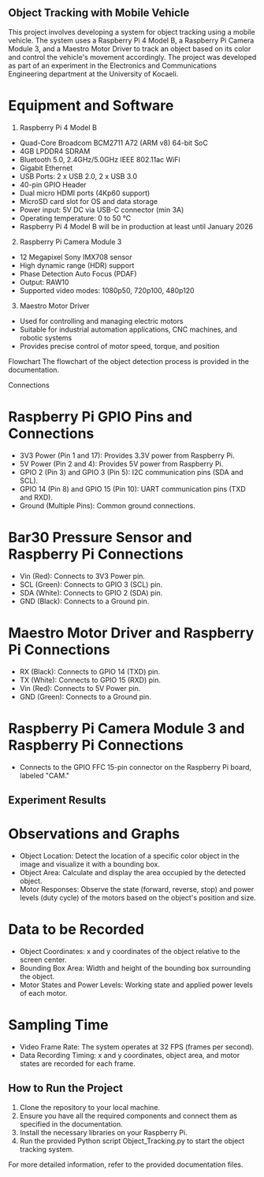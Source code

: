 ## Object Tracking with Mobile Vehicle
This project involves developing a system for object tracking using a mobile vehicle. The system uses a Raspberry Pi 4 Model B, a Raspberry Pi Camera Module 3, and a Maestro Motor Driver to track an object based on its color and control the vehicle's movement accordingly. The project was developed as part of an experiment in the Electronics and Communications Engineering department at the University of Kocaeli.

# Equipment and Software

1. Raspberry Pi 4 Model B
- Quad-Core Broadcom BCM2711 A72 (ARM v8) 64-bit SoC
- 4GB LPDDR4 SDRAM
- Bluetooth 5.0, 2.4GHz/5.0GHz IEEE 802.11ac WiFi
- Gigabit Ethernet
- USB Ports: 2 x USB 2.0, 2 x USB 3.0
- 40-pin GPIO Header
- Dual micro HDMI ports (4Kp60 support)
- MicroSD card slot for OS and data storage
- Power input: 5V DC via USB-C connector (min 3A)
- Operating temperature: 0 to 50 °C
- Raspberry Pi 4 Model B will be in production at least until January 2026
  
2. Raspberry Pi Camera Module 3
- 12 Megapixel Sony IMX708 sensor
- High dynamic range (HDR) support
- Phase Detection Auto Focus (PDAF)
- Output: RAW10
- Supported video modes: 1080p50, 720p100, 480p120

3. Maestro Motor Driver
- Used for controlling and managing electric motors
- Suitable for industrial automation applications, CNC machines, and robotic systems
- Provides precise control of motor speed, torque, and position

Flowchart
The flowchart of the object detection process is provided in the documentation.

Connections
# Raspberry Pi GPIO Pins and Connections
- 3V3 Power (Pin 1 and 17): Provides 3.3V power from Raspberry Pi.
- 5V Power (Pin 2 and 4): Provides 5V power from Raspberry Pi.
- GPIO 2 (Pin 3) and GPIO 3 (Pin 5): I2C communication pins (SDA and SCL).
- GPIO 14 (Pin 8) and GPIO 15 (Pin 10): UART communication pins (TXD and RXD).
- Ground (Multiple Pins): Common ground connections.
# Bar30 Pressure Sensor and Raspberry Pi Connections
- Vin (Red): Connects to 3V3 Power pin.
- SCL (Green): Connects to GPIO 3 (SCL) pin.
- SDA (White): Connects to GPIO 2 (SDA) pin.
- GND (Black): Connects to a Ground pin.
# Maestro Motor Driver and Raspberry Pi Connections
- RX (Black): Connects to GPIO 14 (TXD) pin.
- TX (White): Connects to GPIO 15 (RXD) pin.
- Vin (Red): Connects to 5V Power pin.
- GND (Green): Connects to a Ground pin.
# Raspberry Pi Camera Module 3 and Raspberry Pi Connections
- Connects to the GPIO FFC 15-pin connector on the Raspberry Pi board, labeled "CAM."

## Experiment Results
# Observations and Graphs
- Object Location: Detect the location of a specific color object in the image and visualize it with a bounding box.
- Object Area: Calculate and display the area occupied by the detected object.
- Motor Responses: Observe the state (forward, reverse, stop) and power levels (duty cycle) of the motors based on the object's position and size.
# Data to be Recorded
- Object Coordinates: x and y coordinates of the object relative to the screen center.
- Bounding Box Area: Width and height of the bounding box surrounding the object.
- Motor States and Power Levels: Working state and applied power levels of each motor.
# Sampling Time
- Video Frame Rate: The system operates at 32 FPS (frames per second).
- Data Recording Timing: x and y coordinates, object area, and motor states are recorded for each frame.
 
## How to Run the Project
1. Clone the repository to your local machine.
2. Ensure you have all the required components and connect them as specified in the documentation.
3. Install the necessary libraries on your Raspberry Pi.
4. Run the provided Python script Object_Tracking.py to start the object tracking system.

For more detailed information, refer to the provided documentation files.
